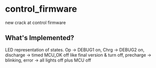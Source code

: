 # control_firmware

new crack at control firmware

## What's Implemented?

LED representation of states. Op -> DEBUG1 on, Chrg -> DEBUG2 on, discharge ->  timed MCU_OK off like final version & turn off, precharge -> blinking, error -> all lights off plus MCU off

